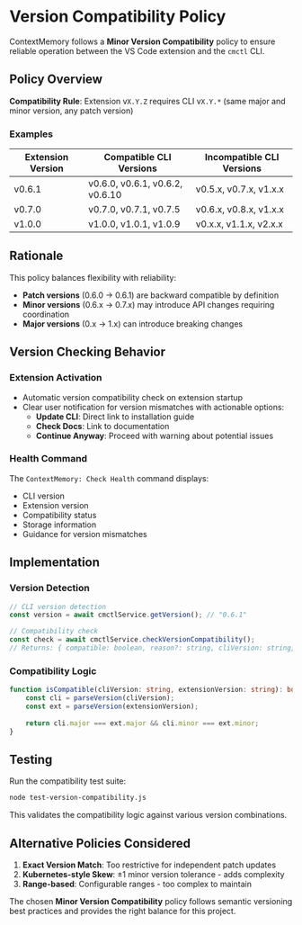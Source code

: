 # Version Compatibility Policy

ContextMemory follows a **Minor Version Compatibility** policy to ensure reliable operation between the VS Code extension and the `cmctl` CLI.

## Policy Overview

**Compatibility Rule**: Extension v`X.Y.Z` requires CLI v`X.Y.*` (same major and minor version, any patch version)

### Examples

| Extension Version | Compatible CLI Versions | Incompatible CLI Versions |
|------------------|------------------------|--------------------------|
| v0.6.1          | v0.6.0, v0.6.1, v0.6.2, v0.6.10 | v0.5.x, v0.7.x, v1.x.x |
| v0.7.0          | v0.7.0, v0.7.1, v0.7.5 | v0.6.x, v0.8.x, v1.x.x |
| v1.0.0          | v1.0.0, v1.0.1, v1.0.9 | v0.x.x, v1.1.x, v2.x.x |

## Rationale

This policy balances flexibility with reliability:

- **Patch versions** (0.6.0 → 0.6.1) are backward compatible by definition
- **Minor versions** (0.6.x → 0.7.x) may introduce API changes requiring coordination
- **Major versions** (0.x → 1.x) can introduce breaking changes

## Version Checking Behavior

### Extension Activation
- Automatic version compatibility check on extension startup
- Clear user notification for version mismatches with actionable options:
  - **Update CLI**: Direct link to installation guide
  - **Check Docs**: Link to documentation
  - **Continue Anyway**: Proceed with warning about potential issues

### Health Command
The `ContextMemory: Check Health` command displays:
- CLI version
- Extension version  
- Compatibility status
- Storage information
- Guidance for version mismatches

## Implementation

### Version Detection
```typescript
// CLI version detection
const version = await cmctlService.getVersion(); // "0.6.1"

// Compatibility check
const check = await cmctlService.checkVersionCompatibility();
// Returns: { compatible: boolean, reason?: string, cliVersion: string, extensionVersion: string }
```

### Compatibility Logic
```typescript
function isCompatible(cliVersion: string, extensionVersion: string): boolean {
    const cli = parseVersion(cliVersion);
    const ext = parseVersion(extensionVersion);
    
    return cli.major === ext.major && cli.minor === ext.minor;
}
```

## Testing

Run the compatibility test suite:
```bash
node test-version-compatibility.js
```

This validates the compatibility logic against various version combinations.

## Alternative Policies Considered

1. **Exact Version Match**: Too restrictive for independent patch updates
2. **Kubernetes-style Skew**: ±1 minor version tolerance - adds complexity
3. **Range-based**: Configurable ranges - too complex to maintain

The chosen **Minor Version Compatibility** policy follows semantic versioning best practices and provides the right balance for this project.
